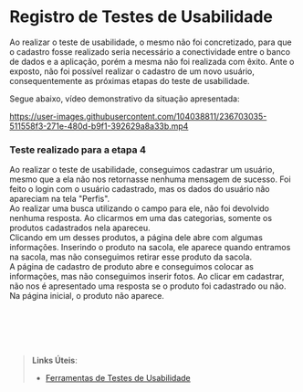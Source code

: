 # Registro de Testes de Usabilidade

Ao realizar o teste de usabilidade, o mesmo não foi concretizado, para que o cadastro fosse realizado seria necessário a conectividade entre o banco de dados e a aplicação, porém a mesma não foi realizada com êxito. Ante o exposto, não foi possível realizar o cadastro de um novo usuário, consequentemente as próximas etapas do teste de usabilidade.

Segue abaixo, vídeo demonstrativo da situação apresentada:
<br/>


https://user-images.githubusercontent.com/104038811/236703035-511558f3-271e-480d-b9f1-392629a8a33b.mp4


### Teste realizado para a etapa 4

Ao realizar o teste de usabilidade, conseguimos cadastrar um usuário, mesmo que a ela não nos retornasse nenhuma mensagem de sucesso. Foi feito o login com o usuário cadastrado, mas os dados do usuário não apareciam na tela "Perfis".<br/>
Ao realizar uma busca utilizando o campo para ele, não foi devolvido nenhuma resposta. Ao clicarmos em uma das categorias, somente os produtos cadastrados nela apareceu.<br/>
Clicando em um desses produtos, a página dele abre com algumas informações. Inserindo o produto na sacola, ele aparece quando entramos na sacola, mas não conseguimos retirar esse produto da sacola.<br/>
A página de cadastro de produto abre e conseguimos colocar as informações, mas não conseguimos inserir fotos. Ao clicar em cadastrar, não nos é apresentado uma resposta se o produto foi cadastrado ou não. Na página inicial, o produto não aparece.




<br/>
<br/>
<br/>
<br/>

> **Links Úteis**:
> - [Ferramentas de Testes de Usabilidade](https://www.usability.gov/how-to-and-tools/resources/templates.html)
